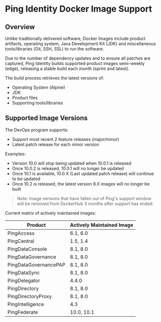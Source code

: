 # Ping Identity Docker Image Support

## Overview

Unlike traditionally delivered software, Docker Images include product artifacts, operating system, Java Development Kit (JDK)
and miscellaneous tools/libraries (Git, SSH, SSL) to run the software.

Due to the number of dependency updates and to ensure all patches are captured, Ping Identity builds supported product images semi-weekly (edge), releasing a stable build each month (sprint and latest).

The build process retrieves the latest versions of:

* Operating System (Alpine)
* JDK
* Product files
* Supporting tools/libraries

## Supported Image Versions

The DevOps program supports:

* Support most recent 2 feature releases (major/minor)
* Latest patch release for each minor version

Examples:

* Version 10.0 will stop being updated when 10.0.1 is released
* Once 10.0.2 is released, 10.0.1 will no longer be updated
* Once 10.1 is available, 10.0.X (Last updated patch release) will continue to be updated
* Once 10.2 is released, the latest version 9.X images will no longer be built

>Note: Image versions that have fallen out of Ping's support window will be removed from DockerHub 3 months after support has ended.

Current matrix of actively maintained images:

| Product               | Actively Maintained Image |
|-----------------------|---------------------------|
| PingAccess            | 6.1, 6.0                  |
| PingCentral           | 1.5, 1.4                  |
| PingDataConsole       | 8.1, 8.0                  |
| PingDataGovernance    | 8.1, 8.0                  |
| PingDataGovernancePAP | 8.1, 8.0                  |
| PingDataSync          | 8.1, 8.0                  |
| PingDelegator         | 4.4.0                     |
| PingDirectory         | 8.1, 8.0                  |
| PingDirectoryProxy    | 8.1, 8.0                  |
| PingIntelligence      | 4.3                       |
| PingFederate          | 10.0, 10.1                |
